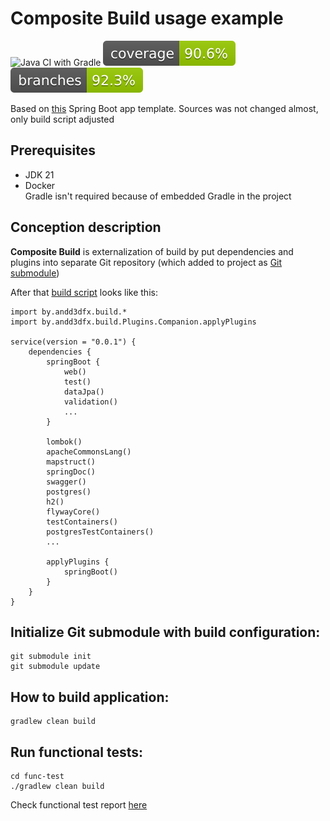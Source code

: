 # Composite Build usage example

![Java CI with Gradle](https://github.com/andrei-punko/composite-build-usage-example/workflows/Java%20CI%20with%20Gradle/badge.svg)
[![Coverage](.github/badges/jacoco.svg)](https://github.com/andrei-punko/composite-build-usage-example/actions/workflows/gradle.yml)
[![Branches](.github/badges/branches.svg)](https://github.com/andrei-punko/composite-build-usage-example/actions/workflows/gradle.yml)

Based on [this](https://github.com/andrei-punko/spring-boot-2-template) Spring Boot app template.
Sources was not changed almost, only build script adjusted

## Prerequisites

- JDK 21
- Docker  
  Gradle isn't required because of embedded Gradle in the project

## Conception description

**Composite Build** is externalization of build by put dependencies and plugins into separate Git repository
(which added to project as [Git submodule](.gitmodules))

After that [build script](build.gradle.kts) looks like this:

```
import by.andd3dfx.build.*
import by.andd3dfx.build.Plugins.Companion.applyPlugins

service(version = "0.0.1") {
    dependencies {
        springBoot {
            web()
            test()
            dataJpa()
            validation()
            ...
        }

        lombok()
        apacheCommonsLang()
        mapstruct()
        springDoc()
        swagger()
        postgres()
        h2()
        flywayCore()
        testContainers()
        postgresTestContainers()
        ...

        applyPlugins {
            springBoot()
        }
    }
}
```

## Initialize Git submodule with build configuration:

```
git submodule init
git submodule update
```

## How to build application:

```
gradlew clean build
```

## Run functional tests:

    cd func-test
    ./gradlew clean build

Check functional test report [here](func-test/build/spock-reports/index.html)
